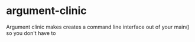 # argument-clinic
Argument clinic makes creates a command line interface out of your main() so you don't have to
